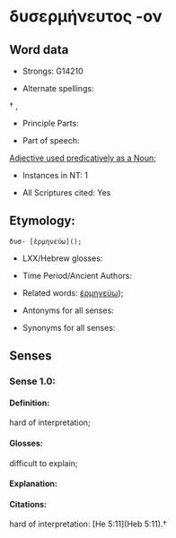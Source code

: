 # δυσερμήνευτος -ον

<!-- Status: S2=NeedsFinalCheck -->
<!-- Lexica used for edits:   -->

## Word data

* Strongs: G14210

* Alternate spellings:

† , 

* Principle Parts: 


* Part of speech: 

[Adjective used predicatively as a Noun](http://ugg.readthedocs.io/en/latest/noun_predicate_adj.html); 

* Instances in NT: 1

* All Scriptures cited: Yes

## Etymology: 

    δυσ- [ἑρμηνεύω](); 

* LXX/Hebrew glosses: 


* Time Period/Ancient Authors: 


* Related words: [ἑρμηνεύω]());

* Antonyms for all senses:

* Synonyms for all senses: 


## Senses 


### Sense  1.0: 

#### Definition: 

hard of interpretation;

#### Glosses: 

 difficult to explain; 

#### Explanation: 


#### Citations: 

hard of interpretation: [He 5:11](Heb 5:11).†
